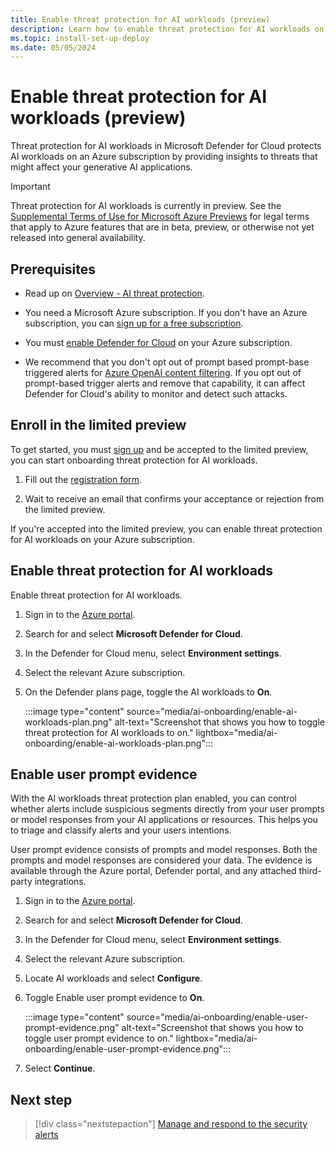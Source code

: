 ```yaml
---
title: Enable threat protection for AI workloads (preview)
description: Learn how to enable threat protection for AI workloads on your Azure subscription for Microsoft Defender for Cloud.
ms.topic: install-set-up-deploy
ms.date: 05/05/2024
---
```


# Enable threat protection for AI workloads (preview)

Threat protection for AI workloads in Microsoft Defender for Cloud protects AI workloads on an Azure subscription by providing insights to threats that might affect your generative AI applications.

> [!IMPORTANT]
> Threat protection for AI workloads is currently in preview.
> See the [Supplemental Terms of Use for Microsoft Azure Previews](https://azure.microsoft.com/support/legal/preview-supplemental-terms/) for legal terms that apply to Azure features that are in beta, preview, or otherwise not yet released into general availability.

## Prerequisites

- Read up on [Overview - AI threat protection](ai-threat-protection.md).

- You need a Microsoft Azure subscription. If you don't have an Azure subscription, you can [sign up for a free subscription](https://azure.microsoft.com/pricing/free-trial/).

- You must [enable Defender for Cloud](get-started.md#enable-defender-for-cloud-on-your-azure-subscription) on your Azure subscription.

- We recommend that you don't opt out of prompt based prompt-base triggered alerts for [Azure OpenAI content filtering](/azure/ai-services/openai/concepts/content-filter). If you opt out of prompt-based trigger alerts and remove that capability, it can affect Defender for Cloud's ability to monitor and detect such attacks.

## Enroll in the limited preview

To get started, you must [sign up](https://aka.ms/D4AI/PublicPreviewAccess) and be accepted to the limited preview, you can start onboarding threat protection for AI workloads.

1. Fill out the [registration form](https://aka.ms/D4AI/PublicPreviewAccess).

1. Wait to receive an email that confirms your acceptance or rejection from the limited preview.

If you're accepted into the limited preview, you can enable threat protection for AI workloads on your Azure subscription.

## Enable threat protection for AI workloads

Enable threat protection for AI workloads.

1. Sign in to the [Azure portal](https://portal.azure.com).

1. Search for and select **Microsoft Defender for Cloud**.

1. In the Defender for Cloud menu, select **Environment settings**.

1. Select the relevant Azure subscription.

1. On the Defender plans page, toggle the AI workloads to **On**.

    :::image type="content" source="media/ai-onboarding/enable-ai-workloads-plan.png" alt-text="Screenshot that shows you how to toggle threat protection for AI workloads to on." lightbox="media/ai-onboarding/enable-ai-workloads-plan.png":::

## Enable user prompt evidence
With the AI workloads threat protection plan enabled, you can control whether alerts include suspicious segments directly from your user prompts or model responses from your AI applications or resources. This helps you to triage and classify alerts and your users intentions. 

User prompt evidence consists of prompts and model responses. Both the prompts and model responses are considered your data. The evidence is available through the Azure portal, Defender portal, and any attached third-party integrations.

1. Sign in to the [Azure portal](https://portal.azure.com).

1. Search for and select **Microsoft Defender for Cloud**.

1. In the Defender for Cloud menu, select **Environment settings**.

1. Select the relevant Azure subscription.

1. Locate AI workloads and select **Configure**.

1. Toggle Enable user prompt evidence to **On**.

    :::image type="content" source="media/ai-onboarding/enable-user-prompt-evidence.png" alt-text="Screenshot that shows you how to toggle user prompt evidence to on." lightbox="media/ai-onboarding/enable-user-prompt-evidence.png":::

1. Select **Continue**.

## Next step

> [!div class="nextstepaction"]
> [Manage and respond to the security alerts](managing-and-responding-alerts.yml)
